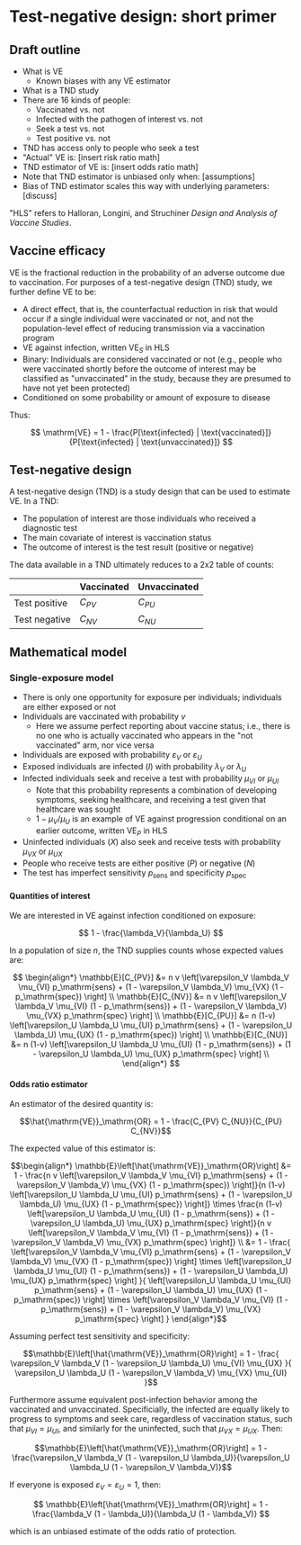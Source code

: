 # Test-negative design: short primer

## Draft outline

- What is VE
  - Known biases with any VE estimator
- What is a TND study
- There are 16 kinds of people:
  - Vaccinated vs. not
  - Infected with the pathogen of interest vs. not
  - Seek a test vs. not
  - Test positive vs. not
- TND has access only to people who seek a test
- "Actual" VE is: [insert risk ratio math]
- TND estimator of VE is: [insert odds ratio math]
- Note that TND estimator is unbiased only when: [assumptions]
- Bias of TND estimator scales this way with underlying parameters: [discuss]

"HLS" refers to Halloran, Longini, and Struchiner _Design and Analysis of Vaccine Studies_.

## Vaccine efficacy

VE is the fractional reduction in the probability of an adverse outcome due to vaccination. For purposes of a test-negative design (TND) study, we further define VE to be:

- A direct effect, that is, the counterfactual reduction in risk that would occur if a single individual were vaccinated or not, and not the population-level effect of reducing transmission via a vaccination program
- VE against infection, written $\mathrm{VE}_S$ in HLS
- Binary: Individuals are considered vaccinated or not (e.g., people who were vaccinated shortly before the outcome of interest may be classified as "unvaccinated" in the study, because they are presumed to have not yet been protected)
- Conditioned on some probability or amount of exposure to disease

Thus:

$$
\mathrm{VE} = 1 - \frac{P[\text{infected} | \text{vaccinated}]}{P[\text{infected} | \text{unvaccinated}]}
$$

## Test-negative design

A test-negative design (TND) is a study design that can be used to estimate VE. In a TND:

- The population of interest are those individuals who received a diagnostic test
- The main covariate of interest is vaccination status
- The outcome of interest is the test result (positive or negative)

The data available in a TND ultimately reduces to a 2x2 table of counts:

|               | Vaccinated | Unvaccinated |
| ------------- | ---------- | ------------ |
| Test positive | $C_{PV}$   | $C_{PU}$     |
| Test negative | $C_{NV}$   | $C_{NU}$     |

## Mathematical model

### Single-exposure model

- There is only one opportunity for exposure per individuals; individuals are either exposed or not
- Individuals are vaccinated with probability $v$
  - Here we assume perfect reporting about vaccine status; i.e., there is no one who is actually vaccinated who appears in the "not vaccinated" arm, nor vice versa
- Individuals are exposed with probability $\varepsilon_V$ or $\varepsilon_U$
- Exposed individuals are infected ($I$) with probability $\lambda_V$ or $\lambda_U$
- Infected individuals seek and receive a test with probability $\mu_{VI}$ or $\mu_{UI}$
  - Note that this probability represents a combination of developing symptoms, seeking healthcare, and receiving a test given that healthcare was sought
  - $1-\mu_V/\mu_U$ is an example of VE against progression conditional on an earlier outcome, written $\mathrm{VE}_P$ in HLS
- Uninfected individuals ($X$) also seek and receive tests with probability $\mu_{VX}$ or $\mu_{UX}$
- People who receive tests are either positive ($P$) or negative ($N$)
- The test has imperfect sensitivity $p_\mathrm{sens}$ and specificity $p_\mathrm{spec}$

#### Quantities of interest

We are interested in VE against infection conditioned on exposure:

$$
1 - \frac{\lambda_V}{\lambda_U}
$$

In a population of size $n$, the TND supplies counts whose expected values are:

$$
\begin{align*}
\mathbb{E}[C_{PV}] &= n v \left[\varepsilon_V \lambda_V \mu_{VI} p_\mathrm{sens} + (1 - \varepsilon_V \lambda_V) \mu_{VX} (1 - p_\mathrm{spec}) \right] \\
\mathbb{E}[C_{NV}] &= n v \left[\varepsilon_V \lambda_V \mu_{VI} (1 - p_\mathrm{sens}) + (1 - \varepsilon_V \lambda_V) \mu_{VX} p_\mathrm{spec} \right] \\
\mathbb{E}[C_{PU}] &= n (1-v) \left[\varepsilon_U \lambda_U \mu_{UI} p_\mathrm{sens} + (1 - \varepsilon_U \lambda_U) \mu_{UX} (1 - p_\mathrm{spec}) \right] \\
\mathbb{E}[C_{NU}] &= n (1-v) \left[\varepsilon_U \lambda_U \mu_{UI} (1 - p_\mathrm{sens}) + (1 - \varepsilon_U \lambda_U) \mu_{UX} p_\mathrm{spec} \right] \\
\end{align*}
$$

#### Odds ratio estimator

An estimator of the desired quantity is:

```math
\hat{\mathrm{VE}}_\mathrm{OR} = 1 - \frac{C_{PV} C_{NU}}{C_{PU} C_{NV}}
```

The expected value of this estimator is:

```math
\begin{align*}
\mathbb{E}\left[\hat{\mathrm{VE}}_\mathrm{OR}\right]
  &= 1 -
    \frac{n v \left[\varepsilon_V \lambda_V \mu_{VI} p_\mathrm{sens} + (1 - \varepsilon_V \lambda_V) \mu_{VX} (1 - p_\mathrm{spec}) \right]}{n (1-v) \left[\varepsilon_U \lambda_U \mu_{UI} p_\mathrm{sens} + (1 - \varepsilon_U \lambda_U) \mu_{UX} (1 - p_\mathrm{spec}) \right]}
    \times \frac{n (1-v) \left[\varepsilon_U \lambda_U \mu_{UI} (1 - p_\mathrm{sens}) + (1 - \varepsilon_U \lambda_U) \mu_{UX} p_\mathrm{spec} \right]}{n v \left[\varepsilon_V \lambda_V \mu_{VI} (1 - p_\mathrm{sens}) + (1 - \varepsilon_V \lambda_V) \mu_{VX} p_\mathrm{spec} \right]} \\
  &= 1 -
    \frac{
      \left[\varepsilon_V \lambda_V \mu_{VI} p_\mathrm{sens} + (1 - \varepsilon_V \lambda_V) \mu_{VX} (1 - p_\mathrm{spec}) \right] \times
      \left[\varepsilon_U \lambda_U \mu_{UI} (1 - p_\mathrm{sens}) + (1 - \varepsilon_U \lambda_U) \mu_{UX} p_\mathrm{spec} \right]
      }{
        \left[\varepsilon_U \lambda_U \mu_{UI} p_\mathrm{sens} + (1 - \varepsilon_U \lambda_U) \mu_{UX} (1 - p_\mathrm{spec}) \right] \times
        \left[\varepsilon_V \lambda_V \mu_{VI} (1 - p_\mathrm{sens}) + (1 - \varepsilon_V \lambda_V) \mu_{VX} p_\mathrm{spec} \right]
      }
\end{align*}
```

Assuming perfect test sensitivity and specificity:

```math
\mathbb{E}\left[\hat{\mathrm{VE}}_\mathrm{OR}\right] = 1 -
  \frac{
    \varepsilon_V \lambda_V (1 - \varepsilon_U \lambda_U) \mu_{VI} \mu_{UX}
    }{
      \varepsilon_U \lambda_U (1 - \varepsilon_V \lambda_V) \mu_{VX} \mu_{UI}
    }
```

Furthermore assume equivalent post-infection behavior among the vaccinated and unvaccinated. Specificially, the infected are equally likely to progress to symptoms and seek care, regardless of vaccination status, such that $\mu_{VI} = \mu_{UI}$, and similarly for the uninfected, such that $\mu_{VX} = \mu_{UX}$. Then:

```math
\mathbb{E}\left[\hat{\mathrm{VE}}_\mathrm{OR}\right] = 1 -
  \frac{\varepsilon_V \lambda_V (1 - \varepsilon_U \lambda_U)}{\varepsilon_U \lambda_U (1 - \varepsilon_V \lambda_V)}
```

If everyone is exposed $\varepsilon_V = \varepsilon_U = 1$, then:

$$
\mathbb{E}\left[\hat{\mathrm{VE}}_\mathrm{OR}\right] = 1 - \frac{\lambda_V (1 - \lambda_U)}{\lambda_U (1 - \lambda_V)}
$$

which is an unbiased estimate of the odds ratio of protection.
